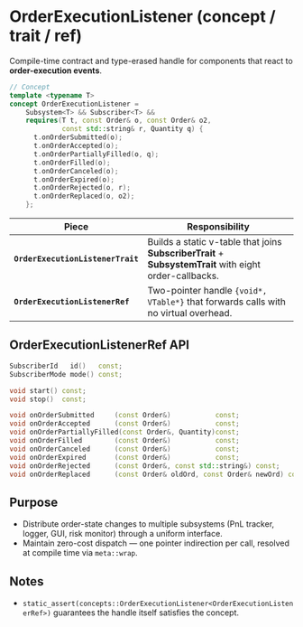 # OrderExecutionListener (concept / trait / ref)

Compile-time contract and type-erased handle for components that react to **order-execution events**.

~~~cpp
// Concept
template <typename T>
concept OrderExecutionListener =
    Subsystem<T> && Subscriber<T> &&
    requires(T t, const Order& o, const Order& o2,
             const std::string& r, Quantity q) {
      t.onOrderSubmitted(o);
      t.onOrderAccepted(o);
      t.onOrderPartiallyFilled(o, q);
      t.onOrderFilled(o);
      t.onOrderCanceled(o);
      t.onOrderExpired(o);
      t.onOrderRejected(o, r);
      t.onOrderReplaced(o, o2);
    };
~~~

| Piece | Responsibility |
|-------|----------------|
| **`OrderExecutionListenerTrait`** | Builds a static v-table that joins **SubscriberTrait** + **SubsystemTrait** with eight order-callbacks. |
| **`OrderExecutionListenerRef`**   | Two-pointer handle `{void*, VTable*}` that forwards calls with no virtual overhead. |

## OrderExecutionListenerRef API
````cpp
SubscriberId   id()   const;
SubscriberMode mode() const;

void start() const;
void stop()  const;

void onOrderSubmitted     (const Order&)           const;
void onOrderAccepted      (const Order&)           const;
void onOrderPartiallyFilled(const Order&, Quantity)const;
void onOrderFilled        (const Order&)           const;
void onOrderCanceled      (const Order&)           const;
void onOrderExpired       (const Order&)           const;
void onOrderRejected      (const Order&, const std::string&) const;
void onOrderReplaced      (const Order& oldOrd, const Order& newOrd) const;
````

## Purpose

* Distribute order-state changes to multiple subsystems (PnL tracker, logger, GUI, risk monitor) through a uniform interface.
* Maintain zero-cost dispatch — one pointer indirection per call, resolved at compile time via `meta::wrap`.

## Notes

* `static_assert(concepts::OrderExecutionListener<OrderExecutionListenerRef>)` guarantees the handle itself satisfies the concept.
